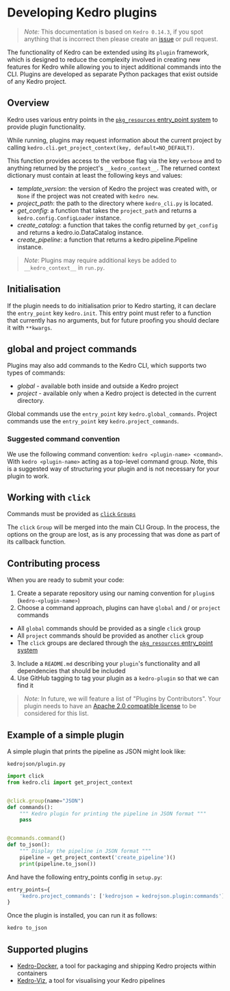# Developing Kedro plugins

> *Note:* This documentation is based on `Kedro 0.14.3`, if you spot anything that is incorrect then please create an [issue](https://github.com/quantumblacklabs/kedro/issues) or pull request.

The functionality of Kedro can be extended using its `plugin` framework, which is designed to reduce the complexity involved in creating new features for Kedro while allowing you to inject additional commands into the CLI. Plugins are developed as separate Python packages that exist outside of any Kedro project.

## Overview

Kedro uses various entry points in the [`pkg_resources` entry_point system](https://setuptools.readthedocs.io/en/latest/setuptools.html#dynamic-discovery-of-services-and-plugins) to provide plugin functionality.

While running, plugins may request information about the current project by calling `kedro.cli.get_project_context(key, default=NO_DEFAULT)`.

This function provides access to the verbose flag via the key `verbose` and to anything returned by the project's `__kedro_context__`. The returned context dictionary must contain at least the following keys and values:
* _template_version_: the version of Kedro the project was created with, or `None` if the project was not created with `kedro new`.
* _project_path_: the path to the directory where `kedro_cli.py` is located.
* _get_config_: a function that takes the `project_path` and returns a `kedro.config.ConfigLoader` instance.
* _create_catalog_: a function that takes the config returned by `get_config` and returns a kedro.io.DataCatalog instance.
* _create_pipeline_: a function that returns a kedro.pipeline.Pipeline instance.

>*Note*: Plugins may require additional keys be added to `__kedro_context__` in `run.py`.

## Initialisation

If the plugin needs to do initialisation prior to Kedro starting, it can declare the `entry_point` key `kedro.init`. This entry point must refer to a function that currently has no arguments, but for future proofing you should declare it with `**kwargs`.

## global and project commands

Plugins may also add commands to the Kedro CLI, which supports two types of commands:
* _global_ - available both inside and outside a Kedro project
* _project_ - available only when a Kedro project is detected in the current directory.

Global commands use the `entry_point` key `kedro.global_commands`. Project commands use the `entry_point` key `kedro.project_commands`.

### Suggested command convention

We use the following command convention: `kedro <plugin-name> <command>`. With `kedro <plugin-name>` acting as a top-level command group. Note, this is a suggested way of structuring your plugin and is not necessary for your plugin to work.

## Working with `click`

Commands must be provided as [`click` `Groups`](https://click.palletsprojects.com/en/7.x/api/#click.Group)

The `click` `Group` will be merged into the main CLI Group. In the process, the options on the group are lost, as is any processing that was done as part of its callback function.

## Contributing process

When you are ready to submit your code:

 1. Create a separate repository using our naming convention for `plugin`s (`kedro-<plugin-name>`)
 2. Choose a command approach, plugins can have `global` and / or `project` commands
   - All `global` commands should be provided as a single `click` group
   - All `project` commands should be provided as another `click` group
   - The `click` groups are declared through the [`pkg_resources` entry_point system](https://setuptools.readthedocs.io/en/latest/setuptools.html#dynamic-discovery-of-services-and-plugins)
 3. Include a `README.md` describing your `plugin`'s functionality and all dependencies that should be included
 4. Use GitHub tagging to tag your plugin as a `kedro-plugin` so that we can find it
 
>*Note:* In future, we will feature a list of "Plugins by Contributors". Your plugin needs to have an [Apache 2.0 compatible license](https://www.apache.org/legal/resolved.html#category-a) to be considered for this list.

## Example of a simple plugin

A simple plugin that prints the pipeline as JSON might look like:

`kedrojson/plugin.py`

```python
import click
from kedro.cli import get_project_context


@click.group(name="JSON")
def commands():
    """ Kedro plugin for printing the pipeline in JSON format """
    pass


@commands.command()
def to_json():
    """ Display the pipeline in JSON format """
    pipeline = get_project_context('create_pipeline')()
    print(pipeline.to_json())
```

And have the following entry_points config in `setup.py`:
```python
entry_points={
    'kedro.project_commands': ['kedrojson = kedrojson.plugin:commands'],
}
```

Once the plugin is installed, you can run it as follows:
```bash
kedro to_json
```

## Supported plugins

- [Kedro-Docker](https://github.com/quantumblacklabs/kedro-docker), a tool for packaging and shipping Kedro projects within containers
- [Kedro-Viz](https://github.com/quantumblacklabs/kedro-viz), a tool for visualising your Kedro pipelines
